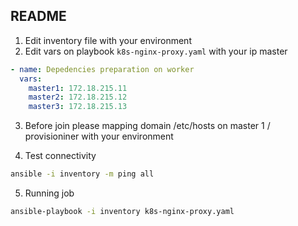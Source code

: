 ## README

1. Edit inventory file with your environment
2. Edit vars on playbook `k8s-nginx-proxy.yaml` with your ip master

```yaml
- name: Depedencies preparation on worker
  vars:
    master1: 172.18.215.11
    master2: 172.18.215.12
    master3: 172.18.215.13
```
3. Before join please mapping domain /etc/hosts on master 1 / provisioniner with your environment

4. Test connectivity
```sh
ansible -i inventory -m ping all
```

5. Running job
```sh
ansible-playbook -i inventory k8s-nginx-proxy.yaml
```
